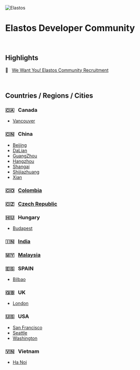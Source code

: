 ![Elastos](https://avatars1.githubusercontent.com/u/11608578?s=100&v=4)
# Elastos Developer Community
&nbsp;
## Highlights
🙌 &nbsp; [We Want You! Elastos Community Recruitment](https://medium.com/elastos/we-want-you-elastos-community-recruitment-da0e97694f63)

&nbsp;

## Countries / Regions / Cities

### 🇨🇦 &nbsp; Canada
- [Vancouver](Canada/VANCOUVER.md)

### 🇨🇳 &nbsp; China
- [Beijing](China/BEIJING.md)
- [DaLian](China/DALIAN.md)
- [GuangZhou](China/GUANGZHOU.md)
- [Hangzhou](China/HANGZHOU.md)
- [Shangai](China/SHANGAI.md)
- [Shijiazhuang](China/SHIJIAZHUANG.md)
- [Xian](China/XIAN.md)

### 🇨🇴 &nbsp; [Colombia](Colombia/README.md)

### 🇨🇿 &nbsp; [Czech Republic](Czech-Republic/README.md)

### 🇭🇺 &nbsp; Hungary
- [Budapest](Hungary/BUDAPEST.md)

### 🇮🇳 &nbsp; [India](India/README.md)

### 🇲🇾 &nbsp; [Malaysia](Malaysia/README.md)

### 🇪🇸 &nbsp; SPAIN
- [Bilbao](SPAIN/BILBAO.md)

### 🇬🇧 &nbsp; UK
- [London](UK/LONDON.md)

### 🇺🇸 &nbsp; USA
- [San Francisco](USA/SF.md)
- [Seattle](USA/SEATTLE.md)
- [Washington](USA/WASHINGTON.md)

### 🇻🇳 &nbsp; Vietnam
- [Ha Noi](Vietnam/HANOI.md)

